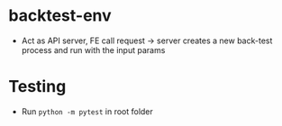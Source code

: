 # backtest-env
- Act as API server, FE call request -> server creates a new back-test process and run with the input params

# Testing
- Run `python -m pytest` in root folder